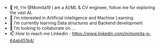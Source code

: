- 👋 Hi, I’m @Momita19
I am a AI/ML & CV engineer, follow me for exploring the vast AI.
- 👀 I’m interested in Artificial intelligence and Machine Learning
- 🌱 I’m currently learning Data structures and Backend development
- 💞️ I’m looking to collaborate on ...
- 📫 How to reach me Linkedin - https://www.linkedin.com/in/momita-p-64ab451b4/

<!---
Momita19/Momita19 is a ✨ special ✨ repository because its `README.md` (this file) appears on your GitHub profile.
You can click the Preview link to take a look at your changes.
--->
